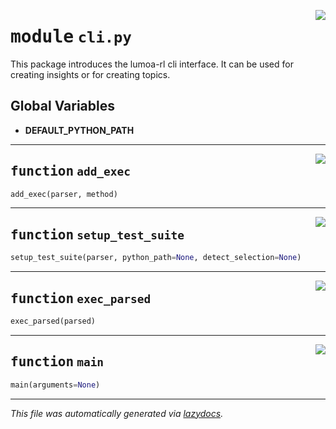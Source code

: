 <!-- markdownlint-disable -->

<a href="../booktest/cli.py#L0"><img align="right" style="float:right;" src="https://img.shields.io/badge/-source-cccccc?style=flat-square"></a>

# <kbd>module</kbd> `cli.py`
This package introduces the lumoa-rl cli interface. It can be used for creating insights or for creating topics. 

**Global Variables**
---------------
- **DEFAULT_PYTHON_PATH**

---

<a href="../booktest/cli.py#L19"><img align="right" style="float:right;" src="https://img.shields.io/badge/-source-cccccc?style=flat-square"></a>

## <kbd>function</kbd> `add_exec`

```python
add_exec(parser, method)
```






---

<a href="../booktest/cli.py#L24"><img align="right" style="float:right;" src="https://img.shields.io/badge/-source-cccccc?style=flat-square"></a>

## <kbd>function</kbd> `setup_test_suite`

```python
setup_test_suite(parser, python_path=None, detect_selection=None)
```






---

<a href="../booktest/cli.py#L52"><img align="right" style="float:right;" src="https://img.shields.io/badge/-source-cccccc?style=flat-square"></a>

## <kbd>function</kbd> `exec_parsed`

```python
exec_parsed(parsed)
```






---

<a href="../booktest/cli.py#L56"><img align="right" style="float:right;" src="https://img.shields.io/badge/-source-cccccc?style=flat-square"></a>

## <kbd>function</kbd> `main`

```python
main(arguments=None)
```








---

_This file was automatically generated via [lazydocs](https://github.com/ml-tooling/lazydocs)._
